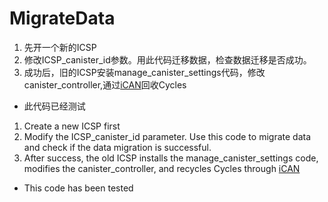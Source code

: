 # MigrateData

1. 先开一个新的ICSP
2. 修改ICSP_canister_id参数。用此代码迁移数据，检查数据迁移是否成功。
3. 成功后，旧的ICSP安装manage_canister_settings代码，修改canister_controller,通过[iCAN](https://icantool.app/)回收Cycles

- 此代码已经测试

1. Create a new ICSP first
2. Modify the ICSP_canister_id parameter. Use this code to migrate data and check if the data migration is successful.
3. After success, the old ICSP installs the manage_canister_settings code, modifies the canister_controller, and recycles Cycles through [iCAN](https://icantool.app/)

- This code has been tested
